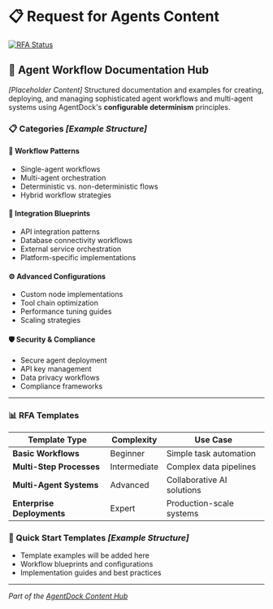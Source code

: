 # 📋 Request for Agents Content

[![RFA Status](https://img.shields.io/badge/Status-Placeholder-blue)](https://github.com/AgentDock/AgentDock)

## 🎯 Agent Workflow Documentation Hub

*[Placeholder Content]* Structured documentation and examples for creating, deploying, and managing sophisticated agent workflows and multi-agent systems using AgentDock's **configurable determinism** principles.

### 📋 Categories *[Example Structure]*

#### 🔄 **Workflow Patterns**
- Single-agent workflows
- Multi-agent orchestration
- Deterministic vs. non-deterministic flows
- Hybrid workflow strategies

#### 🧩 **Integration Blueprints**
- API integration patterns
- Database connectivity workflows
- External service orchestration
- Platform-specific implementations

#### ⚙️ **Advanced Configurations**
- Custom node implementations
- Tool chain optimization
- Performance tuning guides
- Scaling strategies

#### 🛡️ **Security & Compliance**
- Secure agent deployment
- API key management
- Data privacy workflows
- Compliance frameworks

---

### 📊 RFA Templates

| Template Type | Complexity | Use Case |
|---------------|------------|----------|
| **Basic Workflows** | Beginner | Simple task automation |
| **Multi-Step Processes** | Intermediate | Complex data pipelines |
| **Multi-Agent Systems** | Advanced | Collaborative AI solutions |
| **Enterprise Deployments** | Expert | Production-scale systems |

### 🚀 Quick Start Templates *[Example Structure]*

- Template examples will be added here
- Workflow blueprints and configurations
- Implementation guides and best practices

---

*Part of the [AgentDock Content Hub](../README.md)* 